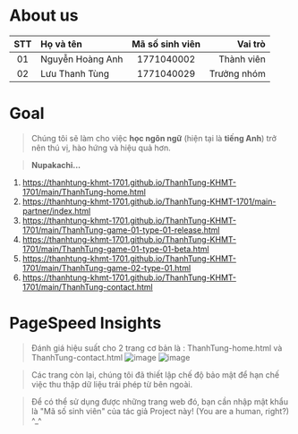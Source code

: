 # About us
| STT | Họ và tên            | Mã số sinh viên |     Vai trò |
| :-: | :------------------- | :-------------: | ----------: |
| 01  | Nguyễn Hoàng Anh     |   1771040002    |  Thành viên |
| 02  | Lưu Thanh Tùng       |   1771040029    | Trưởng nhóm |

# Goal
>Chúng tôi sẽ làm cho việc **học ngôn ngữ** (hiện tại là **tiếng Anh**) trở nên thú vị, hào hứng và hiệu quả hơn.

>**Nupakachi...**

1. https://thanhtung-khmt-1701.github.io/ThanhTung-KHMT-1701/main/ThanhTung-home.html
2. https://thanhtung-khmt-1701.github.io/ThanhTung-KHMT-1701/main-partner/index.html
3. https://thanhtung-khmt-1701.github.io/ThanhTung-KHMT-1701/main/ThanhTung-game-01-type-01-release.html
4. https://thanhtung-khmt-1701.github.io/ThanhTung-KHMT-1701/main/ThanhTung-game-01-type-01-beta.html
5. https://thanhtung-khmt-1701.github.io/ThanhTung-KHMT-1701/main/ThanhTung-game-02-type-01.html
6. https://thanhtung-khmt-1701.github.io/ThanhTung-KHMT-1701/main/ThanhTung-contact.html

# PageSpeed Insights
>Đánh giá hiệu suất cho 2 trang cơ bản là : ThanhTung-home.html và ThanhTung-contact.html
![image](https://github.com/ThanhTung-KHMT-1701/ThanhTung-KHMT-1701/assets/157544846/0203412f-a7a9-4f34-85ed-425c67096d34)
![image](https://github.com/ThanhTung-KHMT-1701/ThanhTung-KHMT-1701/assets/157544846/a5ec9b80-e692-4d4c-b568-6c7ff1eadef3)

>Các trang còn lại, chúng tôi đã thiết lập chế độ bảo mật để hạn chế việc thu thập dữ liệu trái phép từ bên ngoài.

>Để có thể sử dụng được những trang web đó, bạn cần nhập mật khẩu là "Mã số sinh viên" của tác giả Project này! (You are a human, right?) ^_^

